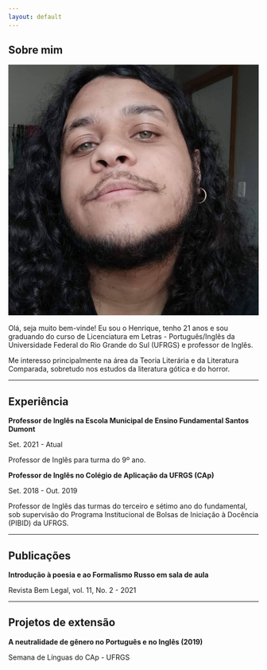 ```yaml
---
layout: default
---
```


## Sobre mim

<img class="profile-picture" src="FB_IMG_1611674150846.jpg">

Olá, seja muito bem-vinde! Eu sou o Henrique, tenho 21 anos e sou graduando do curso de Licenciatura em Letras - Português/Inglês da Universidade Federal do Rio Grande do Sul (UFRGS) e professor de Inglês.

Me interesso principalmente na área da Teoria Literária e da Literatura Comparada, sobretudo nos estudos da literatura gótica e do horror.

---
## Experiência

**Professor de Inglês na Escola Municipal de Ensino Fundamental Santos Dumont**

Set. 2021 - Atual

Professor de Inglês para turma do 9º ano. 

**Professor de Inglês no Colégio de Aplicação da UFRGS (CAp)**

Set. 2018 - Out. 2019

Professor de Inglês das turmas do terceiro e sétimo ano do fundamental, sob supervisão do Programa Institucional de Bolsas de Iniciação à Docência (PIBID) da UFRGS.

---
## Publicações
**Introdução à poesia e ao Formalismo Russo em sala de aula**

Revista Bem Legal, vol. 11, No. 2 - 2021

---
## Projetos de extensão
**A neutralidade de gênero no Português e no Inglês (2019)**

Semana de Línguas do CAp - UFRGS
